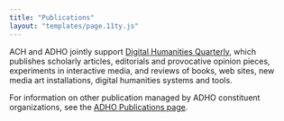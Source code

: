```yaml
---
title: "Publications"
layout: "templates/page.11ty.js"
---
```


ACH and ADHO jointly support [Digital Humanities Quarterly](http://www.digitalhumanities.org/dhq/), which publishes scholarly articles, editorials and provocative opinion pieces, experiments in interactive media, and reviews of books, web sites, new media art installations, digital humanities systems and tools.

For information on other publication managed by ADHO constituent organizations, see the [ADHO Publications page](https://adho.org/publications/).
